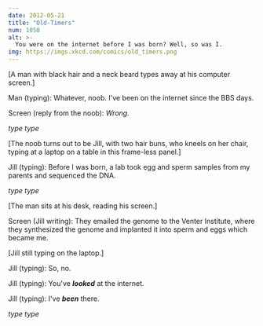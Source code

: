 ```yaml
---
date: 2012-05-21
title: "Old-Timers"
num: 1058
alt: >-
  You were on the internet before I was born? Well, so was I.
img: https://imgs.xkcd.com/comics/old_timers.png
---
```

[A man with black hair and a neck beard types away at his computer screen.]

Man (typing): Whatever, noob. I've been on the internet since the BBS days.

Screen (reply from the noob): *Wrong.*

 *type type*

[The noob turns out to be Jill, with two hair buns, who kneels on her chair, typing at a laptop on a table in this frame-less panel.]

Jill (typing): Before I was born, a lab took egg and sperm samples from my parents and sequenced the DNA.

*type type*

[The man sits at his desk, reading his screen.]

Screen (Jill writing): They emailed the genome to the Venter Institute, where they synthesized the genome and implanted it into sperm and eggs which became me.

[Jill still typing on the laptop.]

Jill (typing): So, no.

Jill (typing): You've ***looked*** at the internet.

Jill (typing): I've ***been*** there.

*type type*